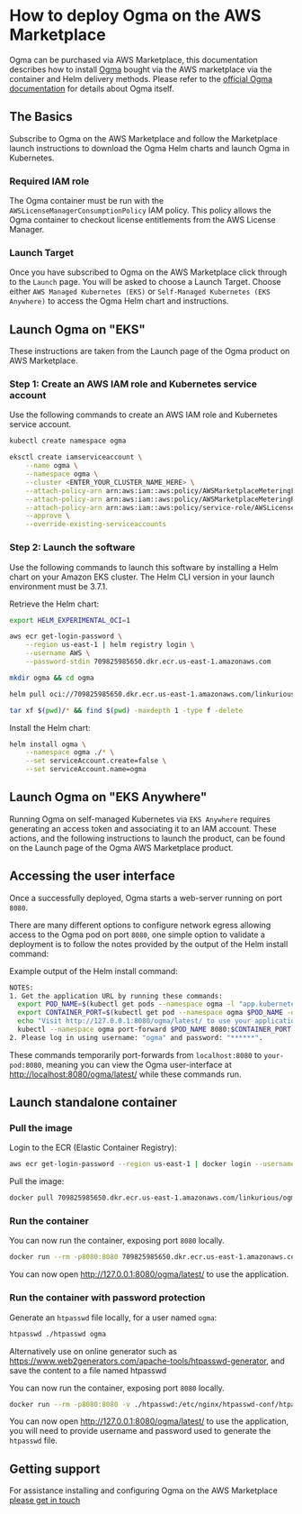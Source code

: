 # How to deploy Ogma on the AWS Marketplace

Ogma can be purchased via AWS Marketplace, this documentation describes how to install [Ogma](https://doc.linkurio.us/ogma/latest/) 
bought via the AWS marketplace via the container and Helm delivery methods.
Please refer to the [official Ogma documentation](https://doc.linkurious.com/ogma/latest/) for details about Ogma itself.

## The Basics

Subscribe to Ogma on the AWS Marketplace and follow the Marketplace launch instructions to download the Ogma Helm charts and launch Ogma in Kubernetes.

### Required IAM role

The Ogma container must be run with the `AWSLicenseManagerConsumptionPolicy` IAM policy.
This policy allows the Ogma container to checkout license entitlements from the AWS License Manager.

### Launch Target

Once you have subscribed to Ogma on the AWS Marketplace click through to the `Launch` page. You will be asked to choose a Launch Target.
Choose either `AWS Managed Kubernetes (EKS)` or `Self-Managed Kubernetes (EKS Anywhere)` to access the Ogma Helm chart and instructions.

## Launch Ogma on "EKS"

These instructions are taken from the Launch page of the Ogma product on AWS Marketplace.

### Step 1: Create an AWS IAM role and Kubernetes service account

Use the following commands to create an AWS IAM role and Kubernetes service account.

```sh
kubectl create namespace ogma
```

```sh
eksctl create iamserviceaccount \
    --name ogma \
    --namespace ogma \
    --cluster <ENTER_YOUR_CLUSTER_NAME_HERE> \
    --attach-policy-arn arn:aws:iam::aws:policy/AWSMarketplaceMeteringFullAccess \
    --attach-policy-arn arn:aws:iam::aws:policy/AWSMarketplaceMeteringRegisterUsage \
    --attach-policy-arn arn:aws:iam::aws:policy/service-role/AWSLicenseManagerConsumptionPolicy \
    --approve \
    --override-existing-serviceaccounts
```

### Step 2: Launch the software

Use the following commands to launch this software by installing a Helm chart on your Amazon EKS cluster.
The Helm CLI version in your launch environment must be 3.7.1.

Retrieve the Helm chart:

```sh
export HELM_EXPERIMENTAL_OCI=1

aws ecr get-login-password \
    --region us-east-1 | helm registry login \
    --username AWS \
    --password-stdin 709825985650.dkr.ecr.us-east-1.amazonaws.com

mkdir ogma && cd ogma

helm pull oci://709825985650.dkr.ecr.us-east-1.amazonaws.com/linkurious/ogma --version 0.2.4

tar xf $(pwd)/* && find $(pwd) -maxdepth 1 -type f -delete
```

Install the Helm chart:

```sh
helm install ogma \
    --namespace ogma ./* \
    --set serviceAccount.create=false \
    --set serviceAccount.name=ogma
```

## Launch Ogma on "EKS Anywhere"

Running Ogma on self-managed Kubernetes via `EKS Anywhere` requires generating an access token and associating it to an IAM account.
These actions, and the following instructions to launch the product, can be found on the Launch page of the Ogma AWS Marketplace product.

## Accessing the user interface

Once a successfully deployed, Ogma starts a web-server running on port `8080`.

There are many different options to configure network egress allowing access to the Ogma pod on port `8080`, one simple option to validate a deployment is to follow the notes provided by the output of the Helm install command:

Example output of the Helm install command:

```sh
NOTES:
1. Get the application URL by running these commands:
  export POD_NAME=$(kubectl get pods --namespace ogma -l "app.kubernetes.io/name=ogma,app.kubernetes.io/instance=ogma" -o jsonpath="{.items[0].metadata.name}")
  export CONTAINER_PORT=$(kubectl get pod --namespace ogma $POD_NAME -o jsonpath="{.spec.containers[0].ports[0].containerPort}")
  echo "Visit http://127.0.0.1:8080/ogma/latest/ to use your application"
  kubectl --namespace ogma port-forward $POD_NAME 8080:$CONTAINER_PORT
2. Please log in using username: "ogma" and password: "******".
```

These commands temporarily port-forwards from `localhost:8080` to `your-pod:8080`, meaning you can view the Ogma user-interface at <http://localhost:8080/ogma/latest/> while these commands run.

## Launch standalone container

### Pull the image

Login to the ECR (Elastic Container Registry):

```sh
aws ecr get-login-password --region us-east-1 | docker login --username AWS --password-stdin 709825985650.dkr.ecr.us-east-1.amazonaws.com
```

Pull the image:

```sh
docker pull 709825985650.dkr.ecr.us-east-1.amazonaws.com/linkurious/ogma-container:5.0.8-rc2
```

### Run the container

You can now run the container, exposing port `8080` locally.

```sh
docker run --rm -p8080:8080 709825985650.dkr.ecr.us-east-1.amazonaws.com/linkurious/ogma-container:5.0.8-rc2
```

You can now open <http://127.0.0.1:8080/ogma/latest/> to use the application.

### Run the container with password protection

Generate an `htpasswd` file locally, for a user named `ogma`:

```sh
htpasswd ./htpasswd ogma
```

Alternatively use on online generator such as <https://www.web2generators.com/apache-tools/htpasswd-generator>, and save the content to a file named htpasswd

You can now run the container, exposing port `8080` locally.

```sh
docker run --rm -p8080:8080 -v ./htpasswd:/etc/nginx/htpasswd-conf/htpasswd 709825985650.dkr.ecr.us-east-1.amazonaws.com/linkurious/ogma-container:5.0.8-rc2
```

You can now open <http://127.0.0.1:8080/ogma/latest/> to use the application, you will need to provide username and password used to generate the `htpasswd` file.

## Getting support

For assistance installing and configuring Ogma on the AWS Marketplace [please get in touch](https://doc.linkurious.com/ogma/latest/contact.html)

